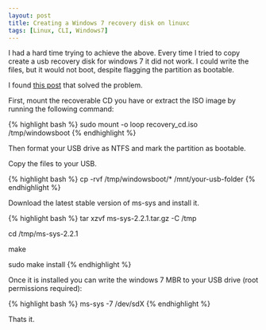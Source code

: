 ```yaml
---
layout: post
title: Creating a Windows 7 recovery disk on linuxc
tags: [Linux, CLI, Windows7]
---
```


I had a hard time trying to achieve the above. Every time I tried to copy create a usb recovery disk for windows 7 it did not work. I could write the files, but it would not boot, despite flagging the partition as bootable.

I found [this post](http://www.linuxquestions.org/questions/linux-software-2/creating-windows-7-bootable-usb-from-linux-762229/#post3946086) that solved the problem.

First, mount the recoverable CD you have or extract the ISO image by running the following command:

{% highlight bash %}
sudo mount -o loop recovery_cd.iso /tmp/windowsboot
{% endhighlight %}

Then format your USB drive as NTFS and mark the partition as bootable.

Copy the files to your USB.

{% highlight bash %}
cp -rvf /tmp/windowsboot/* /mnt/your-usb-folder
{% endhighlight %}

Download the latest stable version of ms-sys and install it.

{% highlight bash %}
tar xzvf ms-sys-2.2.1.tar.gz -C /tmp

cd /tmp/ms-sys-2.2.1

make

sudo make install
{% endhighlight %}

Once it is installed you can write the windows 7 MBR to your USB drive (root permissions required):

{% highlight bash %}
ms-sys -7 /dev/sdX
{% endhighlight %}

Thats it.
